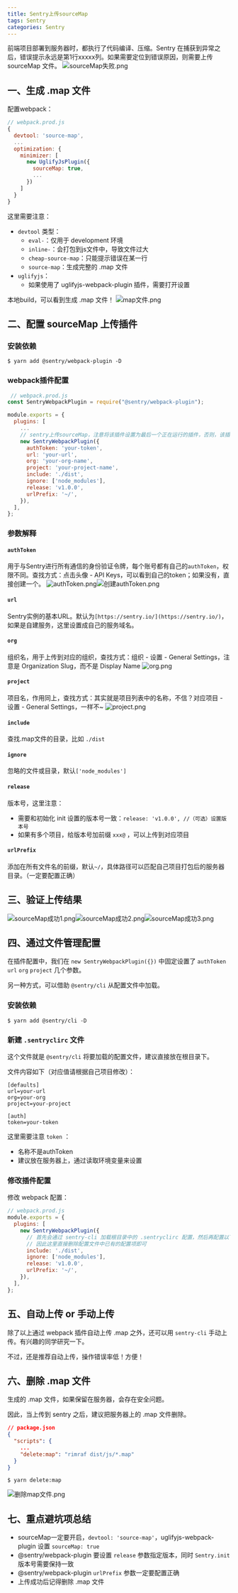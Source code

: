 ```yaml
---
title: Sentry上传sourceMap
tags: Sentry
categories: Sentry
---
```


前端项目部署到服务器时，都执行了代码编译、压缩。Sentry 在捕获到异常之后，错误提示永远是第1行xxxxx列。如果需要定位到错误原因，则需要上传 sourceMap 文件。
![sourceMap失败.png](https://cdn.nlark.com/yuque/0/2021/png/12735713/1616859367618-cd91a100-c3e6-4aae-96eb-8c42995c1e2c.png#align=left&display=inline&height=937&margin=%5Bobject%20Object%5D&name=sourceMap%E5%A4%B1%E8%B4%A5.png&originHeight=937&originWidth=1902&size=261205&status=done&style=shadow&width=1902)


## 一、生成 .map 文件
配置webpack：
```javascript
// webpack.prod.js
{
  devtool: 'source-map',
  ...
  optimization: {
  	minimizer: [
      new UglifyJsPlugin({
      	sourceMap: true,
        ...
      })
    ]
  }
}
```
这里需要注意：

- `devtool` 类型：
   - `eval-`：仅用于 development 环境
   - `inline-`：会打包到js文件中，导致文件过大
   - `cheap-source-map`：只能提示错误在某一行
   - `source-map`：生成完整的 .map 文件
- `uglifyjs`：
   - 如果使用了 uglifyjs-webpack-plugin 插件，需要打开设置



本地build，可以看到生成 .map 文件！
![map文件.png](https://cdn.nlark.com/yuque/0/2021/png/12735713/1616859081152-a0737b47-6230-4be4-ac26-ad5b0f266df2.png#align=left&display=inline&height=263&margin=%5Bobject%20Object%5D&name=map%E6%96%87%E4%BB%B6.png&originHeight=263&originWidth=889&size=27596&status=done&style=shadow&width=889)


## 二、配置 sourceMap 上传插件
### 安装依赖
```shell
$ yarn add @sentry/webpack-plugin -D
```
#### 
### webpack插件配置
```javascript
 // webpack.prod.js
const SentryWebpackPlugin = require("@sentry/webpack-plugin");

module.exports = {
  plugins: [
    ...
    // sentry上传sourceMap，注意将该插件设置为最后一个正在运行的插件，否则，该插件收到的结果源地图可能不是最后一个。
    new SentryWebpackPlugin({
      authToken: 'your-token',
      url: 'your-url',
      org: 'your-org-name',
      project: 'your-project-name',
      include: './dist',
      ignore: ['node_modules'],
      release: 'v1.0.0',
      urlPrefix: '~/',
    }),
  ],
};
```


### 参数解释
#### `authToken`
用于与Sentry进行所有通信的身份验证令牌，每个账号都有自己的`authToken`，权限不同。查找方式：点击头像 - API Keys，可以看到自己的token；如果没有，直接创建一个。
![authToken.png](https://cdn.nlark.com/yuque/0/2021/png/12735713/1616859115303-956c41c1-95e6-440d-87f9-a59600259924.png#align=left&display=inline&height=967&margin=%5Bobject%20Object%5D&name=authToken.png&originHeight=967&originWidth=1904&size=157088&status=done&style=shadow&width=1904)![创建authToken.png](https://cdn.nlark.com/yuque/0/2021/png/12735713/1616859138078-d05a8d70-4a4b-4bba-9063-69a171f7d361.png#align=left&display=inline&height=969&margin=%5Bobject%20Object%5D&name=%E5%88%9B%E5%BB%BAauthToken.png&originHeight=969&originWidth=1904&size=186095&status=done&style=shadow&width=1904)
#### `url`
Sentry实例的基本URL。默认为`[https://sentry.io/](https://sentry.io/)`，如果是自建服务，这里设置成自己的服务域名。
#### `org`
组织名，用于上传到对应的组织，查找方式：组织 - 设置 - General Settings，注意是 Organization Slug，而不是 Display Name
![org.png](https://cdn.nlark.com/yuque/0/2021/png/12735713/1616859170311-0a9b799e-6e5d-4c54-9611-026897990662.png#align=left&display=inline&height=969&margin=%5Bobject%20Object%5D&name=org.png&originHeight=969&originWidth=1900&size=221198&status=done&style=shadow&width=1900)
#### `project`
项目名，作用同上，查找方式：其实就是项目列表中的名称，不信？对应项目 - 设置 - General Settings，一样不~
![project.png](https://cdn.nlark.com/yuque/0/2021/png/12735713/1616859196001-9cb716ae-0bcb-4c14-9404-777ffc51a705.png#align=left&display=inline&height=969&margin=%5Bobject%20Object%5D&name=project.png&originHeight=969&originWidth=1902&size=223147&status=done&style=shadow&width=1902)
#### `include`
查找.map文件的目录，比如 `./dist`
#### `ignore`
忽略的文件或目录，默认`['node_modules']`
#### `release`
版本号，这里注意：

- 需要和初始化 init 设置的版本号一致：`release: 'v1.0.0', //（可选）设置版本号`
- 如果有多个项目，给版本号加前缀 `xxx@` ，可以上传到对应项目
#### `urlPrefix`
添加在所有文件名的前缀，默认`~/`，具体路径可以匹配自己项目打包后的服务器目录。（一定要配置正确）


## 三、验证上传结果
![sourceMap成功1.png](https://cdn.nlark.com/yuque/0/2021/png/12735713/1616859401139-83b5e65d-a085-4a90-9c6f-a16bb8d23de1.png#align=left&display=inline&height=929&margin=%5Bobject%20Object%5D&name=sourceMap%E6%88%90%E5%8A%9F1.png&originHeight=929&originWidth=1904&size=187733&status=done&style=shadow&width=1904)![sourceMap成功2.png](https://cdn.nlark.com/yuque/0/2021/png/12735713/1616859409286-81d9a18f-6e04-4a76-8da3-11a6f287dd79.png#align=left&display=inline&height=924&margin=%5Bobject%20Object%5D&name=sourceMap%E6%88%90%E5%8A%9F2.png&originHeight=924&originWidth=1868&size=307394&status=done&style=shadow&width=1868)![sourceMap成功3.png](https://cdn.nlark.com/yuque/0/2021/png/12735713/1616859413544-24d58a1b-01fa-49a3-80af-8566ef0a06ad.png#align=left&display=inline&height=937&margin=%5Bobject%20Object%5D&name=sourceMap%E6%88%90%E5%8A%9F3.png&originHeight=937&originWidth=1899&size=577263&status=done&style=shadow&width=1899)


## 四、通过文件管理配置
在插件配置中，我们在 `new SentryWebpackPlugin({})` 中固定设置了 `authToken` `url` `org` `project` 几个参数。


另一种方式，可以借助 `@sentry/cli` 从配置文件中加载。


### 安装依赖
```shell
$ yarn add @sentry/cli -D
```


### 新建 `.sentryclirc` 文件
这个文件就是 `@sentry/cli` 将要加载的配置文件，建议直接放在根目录下。


文件内容如下（对应值请根据自己项目修改）：


```
[defaults]
url=your-url
org=your-org
project=your-project
 
[auth]
token=your-token
```


这里需要注意 `token` ：

- 名称不是authToken
- 建议放在服务器上，通过读取环境变量来设置



### 修改插件配置
修改 webpack 配置：
```javascript
// webpack.prod.js
module.exports = {
  plugins: [
    new SentryWebpackPlugin({
      // 首先会通过 sentry-cli 加载根目录中的 .sentryclirc 配置，然后再配置以下内容
      // 因此这里直接删除配置文件中已有的配置项即可
      include: './dist',
      ignore: ['node_modules'],
      release: 'v1.0.0',
      urlPrefix: '~/',
    }),
  ],
};
```


## 五、自动上传 or 手动上传
除了以上通过 webpack 插件自动上传 .map 之外，还可以用 `sentry-cli` 手动上传。有兴趣的同学研究一下。


不过，还是推荐自动上传，操作错误率低！方便！


## 六、删除 .map 文件
生成的 .map 文件，如果保留在服务器，会存在安全问题。


因此，当上传到 sentry 之后，建议把服务器上的 .map 文件删除。


```json
// package.json
{
  "scripts": {
    ...
    "delete:map": "rimraf dist/js/*.map"
  }
}
```


```shell
$ yarn delete:map
```
![删除map文件.png](https://cdn.nlark.com/yuque/0/2021/png/12735713/1616859441269-7732431b-39ec-4009-bc94-c3f5bb2cf393.png#align=left&display=inline&height=220&margin=%5Bobject%20Object%5D&name=%E5%88%A0%E9%99%A4map%E6%96%87%E4%BB%B6.png&originHeight=220&originWidth=791&size=15759&status=done&style=shadow&width=791)
## 七、重点避坑项总结

- sourceMap一定要开启，`devtool: 'source-map'`，uglifyjs-webpack-plugin 设置 `sourceMap: true`
- @sentry/webpack-plugin 要设置 `release` 参数指定版本，同时 `Sentry.init` 版本号需要保持一致
- @sentry/webpack-plugin `urlPrefix` 参数一定要配置正确
- 上传成功后记得删除 .map 文件



